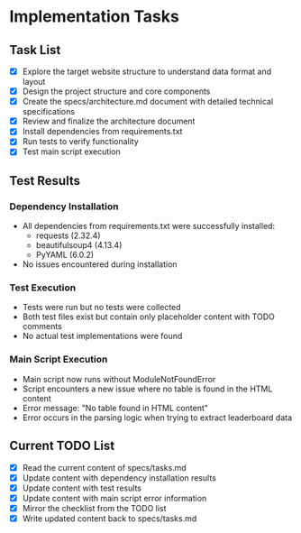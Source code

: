 # Implementation Tasks

## Task List

- [x] Explore the target website structure to understand data format and layout
- [x] Design the project structure and core components
- [x] Create the specs/architecture.md document with detailed technical specifications
- [x] Review and finalize the architecture document
- [x] Install dependencies from requirements.txt
- [x] Run tests to verify functionality
- [x] Test main script execution

## Test Results

### Dependency Installation
- All dependencies from requirements.txt were successfully installed:
  - requests (2.32.4)
  - beautifulsoup4 (4.13.4)
  - PyYAML (6.0.2)
- No issues encountered during installation

### Test Execution
- Tests were run but no tests were collected
- Both test files exist but contain only placeholder content with TODO comments
- No actual test implementations were found

### Main Script Execution
- Main script now runs without ModuleNotFoundError
- Script encounters a new issue where no table is found in the HTML content
- Error message: "No table found in HTML content"
- Error occurs in the parsing logic when trying to extract leaderboard data

## Current TODO List

- [x] Read the current content of specs/tasks.md
- [x] Update content with dependency installation results
- [x] Update content with test results
- [x] Update content with main script error information
- [x] Mirror the checklist from the TODO list
- [x] Write updated content back to specs/tasks.md